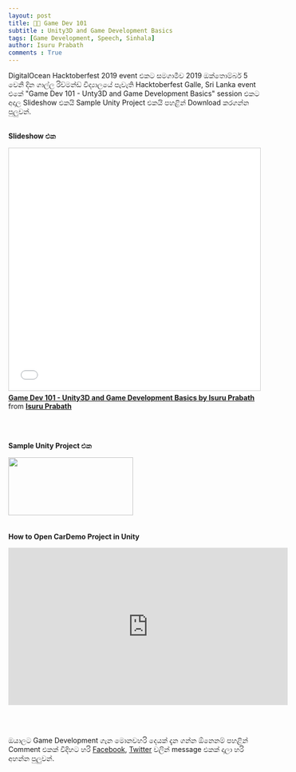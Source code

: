 ```yaml
---
layout: post
title: 🎤📎 Game Dev 101
subtitle : Unity3D and Game Development Basics
tags: [Game Development, Speech, Sinhala]
author: Isuru Prabath
comments : True
---
```


DigitalOcean Hacktoberfest 2019 event එකට සමගාමීව 2019 ඔක්තොම්බර් 5 වෙනි දින ගාල්ල රිච්මන්ඩ් විද්‍යාලයේ පැවැති Hacktoberfest Galle, Sri Lanka event එකේ "Game Dev 101 - Unty3D and Game Development Basics" session එකට අදාල Slideshow එකයි Sample Unity Project එකයි පහළින් Download කරගන්න පුලුවන්.<br/><br/>



**Slideshow එක**

<iframe src="//www.slideshare.net/slideshow/embed_code/key/1oc4zelguDWrGz" width="595" height="485" frameborder="0" marginwidth="0" marginheight="0" scrolling="no" style="border:1px solid #CCC; border-width:1px; margin-bottom:5px; max-width: 100%;" allowfullscreen> </iframe> <div style="margin-bottom:5px"> <strong> <a href="//www.slideshare.net/IsuruPrabath3/game-dev-101-unity3d-and-game-development-basics-by-isuru-prabath" title="Game Dev 101 - Unity3D and Game Development Basics by Isuru Prabath" target="_blank">Game Dev 101 - Unity3D and Game Development Basics by Isuru Prabath</a> </strong> from <strong><a href="https://www.slideshare.net/IsuruPrabath3" target="_blank">Isuru Prabath</a></strong> </div>

<br/><br/>

**Sample Unity Project එක**

[<img align="left" width="250" height="116" src="https://isuru.info/assets/img/cardemo_zip.png"  style="width: 250px !important; height: 116px;">](https://drive.google.com/uc?export=download&id=1Xl4SxpU0nXMs0j62HAIBX-zMugg4gFB0)

<br/><br/><br/><br/><br/><br/><br/><br/>

**How to Open CarDemo Project in Unity**

<iframe width="560" height="315" src="https://www.youtube.com/embed/w4IioizjP9Q" frameborder="0" allow="accelerometer; autoplay; encrypted-media; gyroscope; picture-in-picture" allowfullscreen></iframe>

<br/><br/>



ඔයාලට Game Development ගැන මොනවහරි දෙයක් දැන ගන්න ඕනෙනම් පහළින් Comment එකක් විදිහට හරි [Facebook](https://www.facebook.com/isuru.prabath), [Twitter](https://www.twitter.com/IamIsPra) වලින් message එකක් දාලා හරි අහන්න පුලුවන්.
